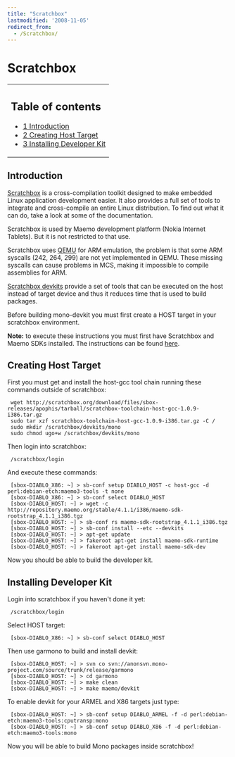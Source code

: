 ```yaml
---
title: "Scratchbox"
lastmodified: '2008-11-05'
redirect_from:
  - /Scratchbox/
---
```


Scratchbox
==========

<table>
<col width="100%" />
<tbody>
<tr class="odd">
<td align="left"><h2>Table of contents</h2>
<ul>
<li><a href="#introduction">1 Introduction</a></li>
<li><a href="#creating-host-target">2 Creating Host Target</a></li>
<li><a href="#installing-developer-kit">3 Installing Developer Kit</a></li>
</ul></td>
</tr>
</tbody>
</table>

Introduction
------------

[Scratchbox](http://www.scratchbox.org/) is a cross-compilation toolkit designed to make embedded Linux application development easier. It also provides a full set of tools to integrate and cross-compile an entire Linux distribution. To find out what it can do, take a look at some of the documentation.

Scratchbox is used by Maemo development platform (Nokia Internet Tablets). But it is not restricted to that use.

Scratchbox uses [QEMU](http://fabrice.bellard.free.fr/qemu/) for ARM emulation, the problem is that some ARM syscalls (242, 264, 299) are not yet implemented in QEMU. These missing syscalls can cause problems in MCS, making it impossible to compile assemblies for ARM.

[Scratchbox devkits](http://www.scratchbox.org/documentation/user/scratchbox-1.0/html/devkit.html) provide a set of tools that can be executed on the host instead of target device and thus it reduces time that is used to build packages.

Before building mono-devkit you must first create a HOST target in your scratchbox environment.

**Note:** to execute these instructions you must first have Scratchbox and Maemo SDKs installed. The instructions can be found [here](http://repository.maemo.org/stable/4.1.1/INSTALL.txt).

Creating Host Target
--------------------

First you must get and install the host-gcc tool chain running these commands outside of scratchbox:

     wget http://scratchbox.org/download/files/sbox-releases/apophis/tarball/scratchbox-toolchain-host-gcc-1.0.9-i386.tar.gz
     sudo tar xzf scratchbox-toolchain-host-gcc-1.0.9-i386.tar.gz -C /
     sudo mkdir /scratchbox/devkits/mono
     sudo chmod ugo+w /scratchbox/devkits/mono

Then login into scratchbox:

     /scratchbox/login 

And execute these commands:

     [sbox-DIABLO_X86: ~] > sb-conf setup DIABLO_HOST -c host-gcc -d perl:debian-etch:maemo3-tools -t none
     [sbox-DIABLO_X86: ~] > sb-conf select DIABLO_HOST
     [sbox-DIABLO_HOST: ~] > wget -c http://repository.maemo.org/stable/4.1.1/i386/maemo-sdk-rootstrap_4.1.1_i386.tgz
     [sbox-DIABLO_HOST: ~] > sb-conf rs maemo-sdk-rootstrap_4.1.1_i386.tgz
     [sbox-DIABLO_HOST: ~] > sb-conf install --etc --devkits
     [sbox-DIABLO_HOST: ~] > apt-get update
     [sbox-DIABLO_HOST: ~] > fakeroot apt-get install maemo-sdk-runtime
     [sbox-DIABLO_HOST: ~] > fakeroot apt-get install maemo-sdk-dev

Now you should be able to build the developer kit.

Installing Developer Kit
------------------------

Login into scratchbox if you haven't done it yet:

     /scratchbox/login

Select HOST target:

     [sbox-DIABLO_X86: ~] > sb-conf select DIABLO_HOST

Then use garmono to build and install devkit:

     [sbox-DIABLO_HOST: ~] > svn co svn://anonsvn.mono-project.com/source/trunk/release/garmono
     [sbox-DIABLO_HOST: ~] > cd garmono
     [sbox-DIABLO_HOST: ~] > make clean
     [sbox-DIABLO_HOST: ~] > make maemo/devkit

To enable devkit for your ARMEL and X86 targets just type:

     [sbox-DIABLO_HOST: ~] > sb-conf setup DIABLO_ARMEL -f -d perl:debian-etch:maemo3-tools:cputransp:mono
     [sbox-DIABLO_HOST: ~] > sb-conf setup DIABLO_X86 -f -d perl:debian-etch:maemo3-tools:mono

Now you will be able to build Mono packages inside scratchbox!

